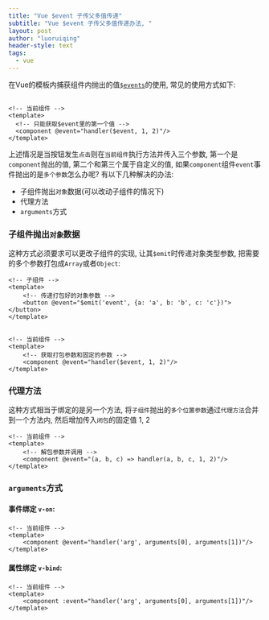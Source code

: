 ```yaml
---
title: "Vue $event 子传父多值传递"
subtitle: "Vue $event 子传父多值传递办法, "
layout: post
author: "luoruiqing"
header-style: text
tags:
  - vue
---
```




在Vue的模板内捕获组件内抛出的值[`$events`](https://cn.vuejs.org/v2/guide/components.html#%E4%BD%BF%E7%94%A8%E4%BA%8B%E4%BB%B6%E6%8A%9B%E5%87%BA%E4%B8%80%E4%B8%AA%E5%80%BC)的使用, 常见的使用方式如下:

```vue

<!-- 当前组件 -->
<template>
  <!-- 只能获取$event里的第一个值 -->
  <component @event="handler($event, 1, 2)"/>
</template>

```

上述情况是当按钮发生`点击`则在`当前组件`执行方法并传入三个参数, 第一个是`component`抛出的值, 第二个和第三个属于自定义的值, 如果`component`组件`event`事件抛出的是`多个参数`怎么办呢? 有以下几种解决的办法:

- 子组件抛出`对象`数据(可以改动子组件的情况下)
- 代理方法
- `arguments`方式


### 子组件抛出`对象`数据

这种方式必须要求可以更改子组件的实现, 让其`$emit`时传递对象类型参数, 把需要的多个参数打包成`Array`或者`Object`:

```vue
<!-- 子组件 -->
<template>
    <!-- 传递打包好的对象参数 -->
    <button @event="$emit('event', {a: 'a', b: 'b', c: 'c'})"></button>
</template>


<!-- 当前组件 -->
<template>
    <!-- 获取打包参数和固定的参数 -->
    <component @event="handler($event, 1, 2)"/> 
</template>
```

### 代理方法

这种方式相当于绑定的是另一个方法, 将`子组件`抛出的`多个位置参数`通过`代理方法`合并到一个方法内, 然后增加传入`闭包`的固定值 1, 2

```vue
<!-- 当前组件 -->
<template>
    <!-- 解包参数并调用 -->
    <component @event="(a, b, c) => handler(a, b, c, 1, 2)"/>
</template>
```

### `arguments`方式

#### 事件绑定 `v-on`:

```vue
<!-- 当前组件 -->
<template>
    <component @event="handler('arg', arguments[0], arguments[1])"/>
</template>
```

#### 属性绑定 `v-bind`:
```vue
<!-- 当前组件 -->
<template>
    <component :event="handler('arg', arguments[0], arguments[1])"/>
</template>
```
